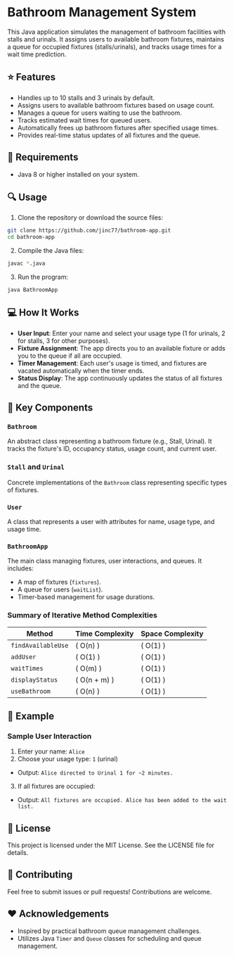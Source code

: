 # Bathroom Management System

This Java application simulates the management of bathroom facilities with stalls and urinals. It assigns users to available bathroom fixtures, maintains a queue for occupied fixtures (stalls/urinals), and tracks usage times for a wait time prediction.

## ⭐ Features
- Handles up to 10 stalls and 3 urinals by default.
- Assigns users to available bathroom fixtures based on usage count.
- Manages a queue for users waiting to use the bathroom.
- Tracks estimated wait times for queued users.
- Automatically frees up bathroom fixtures after specified usage times.
- Provides real-time status updates of all fixtures and the queue.

## 🚧 Requirements
- Java 8 or higher installed on your system.

## 🔍 Usage
1. Clone the repository or download the source files:
```bash
git clone https://github.com/jinc77/bathroom-app.git
cd bathroom-app
```

2. Compile the Java files:
```bash
javac *.java
```

3. Run the program:
```bash
java BathroomApp
```

## 💻 How It Works
- **User Input**: Enter your name and select your usage type (1 for urinals, 2 for stalls, 3 for other purposes).
- **Fixture Assignment**: The app directs you to an available fixture or adds you to the queue if all are occupied.
- **Timer Management**: Each user's usage is timed, and fixtures are vacated automatically when the timer ends.
- **Status Display**: The app continuously updates the status of all fixtures and the queue.

## 🌟 Key Components
### `Bathroom`
An abstract class representing a bathroom fixture (e.g., Stall, Urinal). It tracks the fixture's ID, occupancy status, usage count, and current user.

### `Stall` and `Urinal`
Concrete implementations of the `Bathroom` class representing specific types of fixtures.

### `User`
A class that represents a user with attributes for name, usage type, and usage time.

### `BathroomApp`
The main class managing fixtures, user interactions, and queues. It includes:
- A map of fixtures (`fixtures`).
- A queue for users (`waitList`).
- Timer-based management for usage durations.

### **Summary of Iterative Method Complexities**
| Method             | Time Complexity  | Space Complexity |
|--------------------|------------------|------------------|
| `findAvailableUse` | \( O(n) \)       | \( O(1) \)       |
| `addUser`          | \( O(1) \)       | \( O(1) \)       |
| `waitTimes`        | \( O(m) \)       | \( O(1) \)       |
| `displayStatus`    | \( O(n + m) \)   | \( O(1) \)       |
| `useBathroom`      | \( O(n) \)       | \( O(1) \)       |

## 💾 Example
### Sample User Interaction
1. Enter your name: `Alice`
2. Choose your usage type: `1` (urinal)
- Output: `Alice directed to Urinal 1 for ~2 minutes.`
3. If all fixtures are occupied:
- Output: `All fixtures are occupied. Alice has been added to the wait list.`

## 🧠 License
This project is licensed under the MIT License. See the LICENSE file for details.

## 📝 Contributing
Feel free to submit issues or pull requests! Contributions are welcome.

## ❤️ Acknowledgements
- Inspired by practical bathroom queue management challenges.
- Utilizes Java `Timer` and `Queue` classes for scheduling and queue management.
